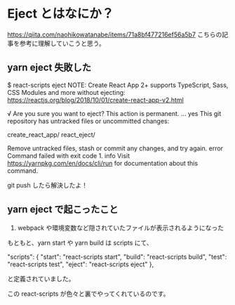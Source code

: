 # Eject とはなにか？

https://qiita.com/naohikowatanabe/items/71a8bf477216ef56a5b7
こちらの記事を参考に理解していこうと思う。

## yarn eject 失敗した

$ react-scripts eject
NOTE: Create React App 2+ supports TypeScript, Sass, CSS Modules and more without ejecting: https://reactjs.org/blog/2018/10/01/create-react-app-v2.html

√ Are you sure you want to eject? This action is permanent. ... yes
This git repository has untracked files or uncommitted changes:

create_react_app/
react_eject/

Remove untracked files, stash or commit any changes, and try again.
error Command failed with exit code 1.
info Visit https://yarnpkg.com/en/docs/cli/run for documentation about this command.

git push したら解決したよ！

## yarn eject で起こったこと

1. webpack や環境変数など隠されていたファイルが表示されるようになった

もともと、yarn start や yarn build は
scripts にて、

"scripts": {
"start": "react-scripts start",
"build": "react-scripts build",
"test": "react-scripts test",
"eject": "react-scripts eject"
},

と定義されていました。

この react-scripts が色々と裏でやってくれているのです。
